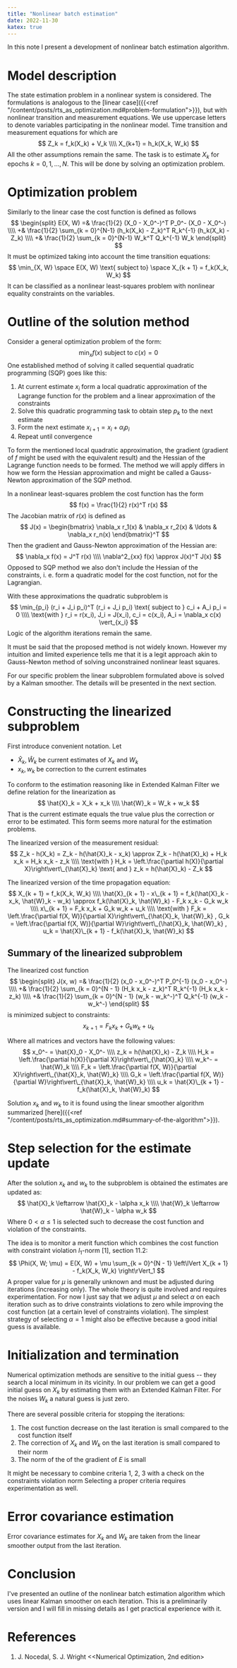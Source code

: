 ```yaml
---
title: "Nonlinear batch estimation"
date: 2022-11-30
katex: true
---
```


In this note I present a development of nonlinear batch estimation algorithm.

# Model description

The state estimation problem in a nonlinear system is considered.
The formulations is analogous to the [linear case]({{<ref "/content/posts/rts_as_optimization.md#problem-formulation">}}), but with nonlinear transition and measurement equations.
We use uppercase letters to denote variables participating in the nonlinear model. 
Time transition and measurement equations for which are
$$
Z_k = f_k(X_k) + V_k \\\\
X_{k+1} = h_k(X_k, W_k)
$$
All the other assumptions remain the same. 
The task is to estimate $X_k$ for epochs $k = 0, 1, \ldots, N$.
This will be done by solving an optimization problem.

# Optimization problem

Similarly to the linear case the cost function is defined as follows
$$
\begin{split}
E(X, W) =& \frac{1}{2} (X_0 - X_0^-)^T P_0^- (X_0 - X_0^-)  \\\\
        +& \frac{1}{2} \sum_{k = 0}^{N-1} (h_k(X_k) - Z_k)^T R_k^{-1} (h_k(X_k) - Z_k) \\\\
        +& \frac{1}{2} \sum_{k = 0}^{N-1} W_k^T Q_k^{-1} W_k
\end{split}
$$
It must be optimized taking into account the time transition equations:
$$
\min_{X, W} \space E(X, W) \text{ subject to} \space X_{k + 1} = f_k(X_k, W_k)
$$
It can be classified as a nonlinear least-squares problem with nonlinear equality constraints on the variables.

# Outline of the solution method

Consider a general optimization problem of the form:
$$
\min_x f(x) \text{ subject to } c(x) = 0
$$
One established method of solving it called sequential quadratic programming (SQP) goes like this:

1. At current estimate $x_i$ form a local quadratic approximation of the Lagrange function for the problem and a linear approximation of the constraints
2. Solve this quadratic programming task to obtain step $p_k$ to the next estimate
3. Form the next estimate $x_{i+1} = x_i + \alpha_i p_i$
4. Repeat until convergence

To form the mentioned local quadratic approximation, the gradient (gradient of $f$ might be used with the equivalent result) and the Hessian of the Lagrange function needs to be formed.
The method we will apply differs in how we form the Hessian approximation and might be called a Gauss-Newton approximation of the SQP method.

In a nonlinear least-squares problem the cost function has the form
$$
f(x) = \frac{1}{2} r(x)^T r(x)
$$
The Jacobian matrix of $r(x)$ is defined as
$$
J(x) = \begin{bmatrix} \nabla_x r_1(x) & \nabla_x r_2(x) & \ldots & \nabla_x r_n(x) \end{bmatrix}^T
$$
Then the gradient and Gauss-Newton approximation of the Hessian are:
$$
\nabla_x f(x) = J^T r(x) \\\\
\nabla^2_{xx} f(x) \approx J(x)^T J(x)
$$
Opposed to SQP method we also don't include the Hessian of the constraints, i. e. form a quadratic model for the cost function, not for the Lagrangian.

With these approximations the quadratic subproblem is
$$
\min_{p_i} (r_i + J_i p_i)^T (r_i + J_i p_i) \text{ subject to } c_i + A_i p_i = 0 \\\\
\text{with } r_i = r(x_i), J_i = J(x_i), c_i = c(x_i), A_i = \nabla_x c(x) \vert_{x_i}
$$
Logic of the algorithm iterations remain the same.

It must be said that the proposed method is not widely known. 
However my intuition and limited experience tells me that it is a legit approach akin to Gauss-Newton method of solving unconstrained nonlinear least squares.

For our specific problem the linear subproblem formulated above is solved by a Kalman smoother.
The details will be presented in the next section.

# Constructing the linearized subproblem

First introduce convenient notation. Let 

* $\hat{X}_k, \hat{W}_k$ be current estimates of $X_k$ and $W_k$
* $x_k, w_k$ be correction to the current estimates

To conform to the estimation reasoning like in Extended Kalman Filter we define relation for the linearization as 
$$
\hat{X}_k = X_k + x_k \\\\
\hat{W}_k = W_k + w_k
$$
That is the current estimate equals the true value plus the correction or error to be estimated.
This form seems more natural for the estimation problems.

The linearized version of the measurement residual:
$$
Z_k - h(X_k) = Z_k - h(\hat{X}_k - x_k) \approx Z_k - h(\hat{X}_k) + H_k x_k = H_k x_k - z_k \\\\
\text{with } H_k = \left.\frac{\partial h(X)}{\partial X}\right\vert\_{\hat{X}_k} \text{ and } z_k = h(\hat{X}_k) - Z_k
$$

The linearized version of the time propagation equation:
$$
X_{k + 1} = f_k(X_k, W_k) \\\\
\hat{X}_{k + 1} - x\_{k + 1} = f_k(\hat{X}_k - x_k, \hat{W}_k - w_k) \approx f_k(\hat{X}_k, \hat{W}_k) - F_k x_k - G_k w_k \\\\
x\_{k + 1} = F_k x_k + G_k w_k + u_k \\\\
\text{with } F_k = \left.\frac{\partial f(X, W)}{\partial X}\right\vert\_{\hat{X}_k, \hat{W}_k}
, G_k = \left.\frac{\partial f(X, W)}{\partial W}\right\vert\_{\hat{X}_k, \hat{W}_k}
, u_k = \hat{X}\_{k + 1} - f_k(\hat{X}_k, \hat{W}_k)
$$

## Summary of the linearized subproblem

The linearized cost function
$$
\begin{split}
J(x, w) =& \frac{1}{2} (x_0 - x_0^-)^T P_0^{-1} (x_0 - x_0^-) \\\\
        +& \frac{1}{2} \sum_{k = 0}^{N - 1} (H_k x_k - z_k)^T R_k^{-1} (H_k x_k - z_k) \\\\
        +& \frac{1}{2} \sum_{k = 0}^{N - 1} (w_k - w_k^-)^T Q_k^{-1} (w_k - w_k^-)
\end{split}
$$
is minimized subject to constraints:
$$
x_{k + 1} = F_k x_k + G_k w_k + u_k
$$

Where all matrices and vectors have the following values:
$$
x_0^- = \hat{X}_0 - X_0^- \\\\
z_k = h(\hat{X}_k) - Z_k \\\\
H_k = \left.\frac{\partial h(X)}{\partial X}\right\vert\_{\hat{X}_k} \\\\
w_k^- = \hat{W}_k \\\\
F_k = \left.\frac{\partial f(X, W)}{\partial X}\right\vert\_{\hat{X}_k, \hat{W}_k} \\\\
G_k = \left.\frac{\partial f(X, W)}{\partial W}\right\vert\_{\hat{X}_k, \hat{W}_k} \\\\
u_k = \hat{X}\_{k + 1} - f_k(\hat{X}_k, \hat{W}_k)
$$

Solution $x_k$ and $w_k$ to it is found using the linear smoother algorithm summarized [here]({{<ref "/content/posts/rts_as_optimization.md#summary-of-the-algorithm">}}).

# Step selection for the estimate update

After the solution $x_k$ and $w_k$ to the subproblem is obtained the estimates are updated as:
$$
\hat{X}_k \leftarrow \hat{X}_k - \alpha x_k \\\\
\hat{W}_k \leftarrow \hat{W}_k - \alpha w_k
$$
Where $0 < \alpha \leq 1$ is selected such to decrease the cost function and violation of the constraints.

The idea is to monitor a merit function which combines the cost function with constraint violation $l_1$-norm [1], section 11.2:
$$
\Phi(X, W; \mu) = E(X, W) + \mu \sum_{k = 0}^{N - 1} \left\lVert X_{k + 1} - f_k(X_k, W_k) \right\rVert_1
$$
A proper value for $\mu$ is generally unknown and must be adjusted during iterations (increasing only).
The whole theory is quite involved and requires experimentation.
For now I just say that we adjust $\mu$ and select $\alpha$ on each iteration such as to drive constraints violations to zero while improving the cost function (at a certain level of constraints violation).
The simplest strategy of selecting $\alpha = 1$ might also be effective because a good initial guess is available.

# Initialization and termination

Numerical optimization methods are sensitive to the initial guess -- they search a local minimum in its vicinity.
In our problem we can get a good initial guess on $X_k$ by estimating them with an Extended Kalman Filter.
For the noises $W_k$ a natural guess is just zero.

There are several possible criteria for stopping the iterations:

1. The cost function decrease on the last iteration is small compared to the cost function itself
2. The correction of $X_k$ and $W_k$ on the last iteration is small compared to their norm
3. The norm of the of the gradient of $E$ is small

It might be necessary to combine criteria 1, 2, 3 with a check on the constraints violation norm
Selecting a proper criteria requires experimentation as well.

# Error covariance estimation

Error covariance estimates for $X_k$ and $W_k$ are taken from the linear smoother output from the last iteration.

# Conclusion

I've presented an outline of the nonlinear batch estimation algorithm which uses linear Kalman smoother on each iteration.
This is a preliminarily version and I will fill in missing details as I get practical experience with it.

# References

1. J. Nocedal, S. J. Wright <<Numerical Optimization, 2nd edition>
